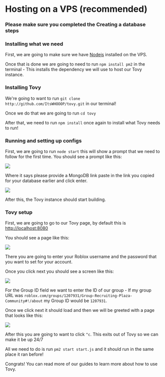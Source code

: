 # Hosting on a VPS (recommended)

### Please make sure you completed the Creating a database steps&#x20;

### Installing what we need

First, we are going to make sure we have [Nodejs](https://nodejs.org/en/) installed on the VPS.

Once that is done we are going to need to run `npm install pm2` in the terminal - This installs the dependency we will use to host our Tovy instance.



### Installing Tovy

We're going to want to run `git clone http://github.com/ItsWHOOOP/tovy.git` in our terminal!



Once we do that we are going to run `cd tovy`&#x20;

After that, we need to run `npm install` once again to install what Tovy needs to run!&#x20;



### Running and setting up configs

First, we are going to run `node start` this will show a prompt that we need to follow for the first time. You should see a prompt like this:&#x20;



![](https://cdn.iharrblx.xyz/Code\_YZYuXeq40l.png)

Where it says please provide a MongoDB link paste in the link you copied for your database earlier and click enter.

![](https://cdn.iharrblx.xyz/Code\_3zznv9JkQA.png)

After this, the Tovy instance should start building.



### Tovy setup

First, we are going to go to our Tovy page, by default this is [http://localhost:8080](http://localhost:8080)

You should see a page like this:

![](https://cdn.iharrblx.xyz/firefox_06hQpOgbiI.png)

There you are going to enter your Roblox username and the password that you want to set for your account.



Once you click next you should see a screen like this:

![](https://cdn.iharrblx.xyz/firefox_A2MEVPVGzS.png)



For the Group ID field we want to enter the ID of our group - If my group URL was `roblox.com/groups/1207931/Group-Recruiting-Plaza-Community#!/about` my Group ID would be `1207931`.



Once we click next it should load and then we will be greeted with a page that looks like this:

![](https://cdn.iharrblx.xyz/firefox_6RUbwDoCgA.png)

After this you are going to want to click `^c`. This exits out of Tovy so we can make it be up 24/7

All we need to do is run `pm2 start start.js` and it should run in the same place it ran before!&#x20;



Congrats! You can read more of our guides to learn more about how to use Tovy.&#x20;
